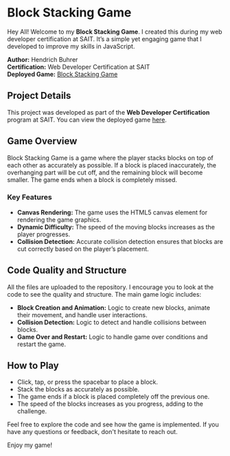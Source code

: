 # Block Stacking Game

Hey All! Welcome to my **Block Stacking Game**. I created this during my web developer certification at SAIT. It’s a simple yet engaging game that I developed to improve my skills in JavaScript.

**Author:** Hendrich Buhrer  
**Certification:** Web Developer Certification at SAIT  
**Deployed Game:** [Block Stacking Game](https://hb-portfolio.github.io/portfolio-block-stacking-game/)

## Project Details

This project was developed as part of the **Web Developer Certification** program at SAIT. You can view the deployed game [here](https://hb-portfolio.github.io/portfolio-block-stacking-game/).

## Game Overview

Block Stacking Game is a game where the player stacks blocks on top of each other as accurately as possible. If a block is placed inaccurately, the overhanging part will be cut off, and the remaining block will become smaller. The game ends when a block is completely missed.

### Key Features

- **Canvas Rendering:** The game uses the HTML5 canvas element for rendering the game graphics.
- **Dynamic Difficulty:** The speed of the moving blocks increases as the player progresses.
- **Collision Detection:** Accurate collision detection ensures that blocks are cut correctly based on the player’s placement.

## Code Quality and Structure

All the files are uploaded to the repository. I encourage you to look at the code to see the quality and structure. The main game logic includes:

- **Block Creation and Animation:** Logic to create new blocks, animate their movement, and handle user interactions.
- **Collision Detection:** Logic to detect and handle collisions between blocks.
- **Game Over and Restart:** Logic to handle game over conditions and restart the game.

## How to Play

- Click, tap, or press the spacebar to place a block.
- Stack the blocks as accurately as possible.
- The game ends if a block is placed completely off the previous one.
- The speed of the blocks increases as you progress, adding to the challenge.

Feel free to explore the code and see how the game is implemented. If you have any questions or feedback, don't hesitate to reach out. 

Enjoy my game!
